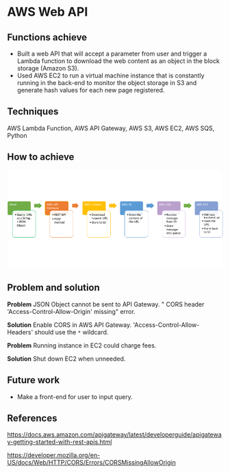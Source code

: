 # AWS Web API

## Functions achieve

* Built a web API that will accept a parameter from user and trigger a Lambda function to download the web content as an object in the block storage (Amazon S3).
* Used AWS EC2 to run a virtual machine instance that is constantly running in the back-end to monitor the object storage in S3 and generate hash values for each new page registered.

## Techniques

AWS Lambda Function, AWS API Gateway, AWS S3, AWS EC2, AWS SQS, Python

## How to achieve

![Image of architecture](https://github.com/YJZFlora/AWS-Web-API/blob/master/Architecture.png)

## Problem and solution

**Problem** JSON Object cannot be sent to API Gateway. " CORS header 'Access-Control-Allow-Origin' missing" error.

**Solution** Enable CORS in AWS API Gateway. 'Access-Control-Allow-Headers' should use the ```*``` wildcard.

**Problem** Running instance in EC2 could charge fees.

**Solution** Shut down EC2 when unneeded.

## Future work

* Make a front-end for user to input query.

## References

https://docs.aws.amazon.com/apigateway/latest/developerguide/apigateway-getting-started-with-rest-apis.html

https://developer.mozilla.org/en-US/docs/Web/HTTP/CORS/Errors/CORSMissingAllowOrigin
